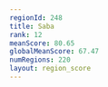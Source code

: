 ```yaml
---
regionId: 248
title: Saba
rank: 12
meanScore: 80.65
globalMeanScore: 67.47
numRegions: 220
layout: region_score
---
```

